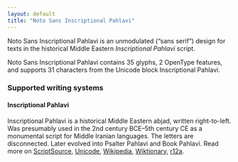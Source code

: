 ```yaml
---
layout: default
title: "Noto Sans Inscriptional Pahlavi"
---
```

Noto Sans Inscriptional Pahlavi is an unmodulated (“sans serif”) design for texts in the historical Middle Eastern _Inscriptional Pahlavi_ script. 

Noto Sans Inscriptional Pahlavi contains 35 glyphs, 2 OpenType features, and supports 31 characters from the Unicode block Inscriptional Pahlavi.


### Supported writing systems


#### Inscriptional Pahlavi

Inscriptional Pahlavi is a historical Middle Eastern abjad, written right-to-left. Was presumably used in the 2nd century BCE–5th century CE as a monumental script for Middle Iranian languages. The letters are disconnected. Later evolved into Psalter Pahlavi and Book Pahlavi. Read more on [ScriptSource](https://scriptsource.org/scr/Phli), [Unicode](https://www.unicode.org/versions/Unicode13.0.0/ch10.pdf#G32800), [Wikipedia](https://en.wikipedia.org/wiki/ISO_15924:Phli), [Wiktionary](https://en.wiktionary.org/wiki/Category:Inscriptional_Pahlavi_script), [r12a](https://r12a.github.io/scripts/links?iso=Phli).

